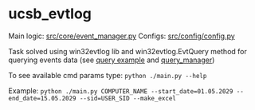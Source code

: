 # ucsb_evtlog

Main logic: [src/core/event_manager.py](https://github.com/MrRooots/ucsb_evtlog/blob/main/src/core/event_manager.py)
Configs: [src/config/config.py](https://github.com/MrRooots/ucsb_evtlog/blob/main/src/config/config.py)

Task solved using win32evtlog lib and win32evtlog.EvtQuery method for querying events data (see [query example](https://github.com/MrRooots/ucsb_evtlog/blob/main/expected_query.xml) and [query_manager](https://github.com/MrRooots/ucsb_evtlog/blob/main/src/core/query_manager.py))

To see available cmd params type: `python ./main.py --help`

Example: `python ./main.py COMPUTER_NAME --start_date=01.05.2029 --end_date=15.05.2029 --sid=USER_SID --make_excel`
